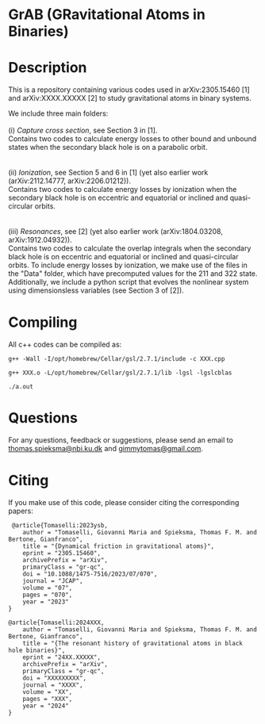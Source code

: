 # GrAB (GRavitational Atoms in Binaries)
# Description
This is a repository containing various codes used in arXiv:2305.15460 [1] and arXiv:XXXX.XXXXX [2] to study gravitational atoms in binary systems. 

We include three main folders:\
\
(i) *Capture cross section*, see Section 3 in [1].\
Contains two codes to calculate energy losses to other bound and unbound states when the secondary black hole is on a parabolic orbit.\
\
\
(ii) *Ionization*, see Section 5 and 6 in [1] (yet also earlier work (arXiv:2112.14777, arXiv:2206.01212)). \
Contains two codes to calculate energy losses by ionization when the secondary black hole is on eccentric and equatorial or inclined and quasi-circular orbits.\
\
\
(iii) *Resonances*, see [2] (yet also earlier work (arXiv:1804.03208, arXiv:1912.04932)).\
Contains two codes to calculate the overlap integrals when the secondary black hole is on eccentric and equatorial or inclined and quasi-circular orbits. To include energy losses by ionization, we make use of the files in the "Data" folder, which have precomputed values for the 211 and 322 state.\
Additionally, we include a python script that evolves the nonlinear system using dimensionsless variables (see Section 3 of [2]).
# Compiling
All c++ codes can be compiled as:
<pre><code>g++ -Wall -I/opt/homebrew/Cellar/gsl/2.7.1/include -c XXX.cpp
  
g++ XXX.o -L/opt/homebrew/Cellar/gsl/2.7.1/lib -lgsl -lgslcblas

./a.out
</code></pre>
# Questions
For any questions, feedback or suggestions, please send an email to <a href="mailto:thomas.spieksma@nbi.ku.dk">thomas.spieksma@nbi.ku.dk</a> and <a href="mailto:gimmytomas@gmail.com">gimmytomas@gmail.com</a>.
# Citing
If you make use of this code, please consider citing the corresponding papers:
<pre><code> @article{Tomaselli:2023ysb,
    author = "Tomaselli, Giovanni Maria and Spieksma, Thomas F. M. and Bertone, Gianfranco",
    title = "{Dynamical friction in gravitational atoms}",
    eprint = "2305.15460",
    archivePrefix = "arXiv",
    primaryClass = "gr-qc",
    doi = "10.1088/1475-7516/2023/07/070",
    journal = "JCAP",
    volume = "07",
    pages = "070",
    year = "2023"
}
  
@article{Tomaselli:2024XXX,
    author = "Tomaselli, Giovanni Maria and Spieksma, Thomas F. M. and Bertone, Gianfranco",
    title = "{The resonant history of gravitational atoms in black hole binaries}",
    eprint = "24XX.XXXXX",
    archivePrefix = "arXiv",
    primaryClass = "gr-qc",
    doi = "XXXXXXXXX",
    journal = "XXXX",
    volume = "XX",
    pages = "XXX",
    year = "2024"
}</code></pre>
